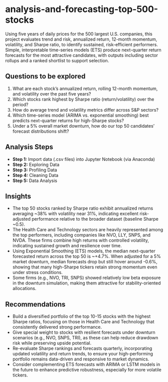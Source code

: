 # analysis-and-forecasting-top-500-stocks

Using five years of daily prices for the 500 largest U.S. companies, this project evaluates trend and risk, annualized return, 12-month momentum, volatility, and Sharpe ratio, to identify sustained, risk-efficient performers. Simple, interpretable time-series models (ETS) produce next-quarter return forecasts for the most attractive candidates, with outputs including sector rollups and a ranked shortlist to support selection.

## Questions to be explored
1. What are each stock’s annualized return, rolling 12-month momentum, and volatility over the past five years?
2. Which stocks rank highest by Sharpe ratio (return/volatility) over the period?
3. How do average trend and volatility metrics differ across S&P sectors?
4. Which time-series model (ARIMA vs. exponential smoothing) best predicts next-quarter returns for high-Sharpe stocks?
5. Under a 5% overall market downturn, how do our top 50 candidates’ forecast distributions shift?

## Analysis Steps
- **Step 1:** Import data (.csv files) into Jupyter Notebook (via Anaconda)
- **Step 2:** Exploring Data
- **Step 3:** Profiling Data
- **Step 4:** Cleaning Data
- **Step 5:** Data Analysis 

## Insights
- The top 50 stocks ranked by Sharpe ratio exhibit annualized returns averaging ~38% with volatility near 31%, indicating excellent risk-adjusted performance relative to the broader dataset (baseline Sharpe ~0.5).
- The Health Care and Technology sectors are heavily represented among the top performers, including companies like NVO, LLY, SNPS, and NVDA. These firms combine high returns with controlled volatility, indicating sustained growth and resilience over time.
- Using Exponential Smoothing (ETS) models, the median next-quarter forecasted return across the top 50 is ~+4.7%. When adjusted for a 5% market downturn, median forecasts drop but still hover around -0.6%, showing that many high-Sharpe tickers retain strong momentum even under stress conditions.
- Some firms (e.g., NVO, TRI, SNPS) showed relatively low beta exposure in the downturn simulation, making them attractive for stability-oriented allocations.

## Recommendations
- Build a diversified portfolio of the top 10-15 stocks with the highest Sharpe ratios, focusing on those in Health Care and Technology that consistently delivered strong performance.
- Give special weight to stocks with resilient forecasts under downturn scenarios (e.g., NVO, SNPS, TRI), as these can help reduce drawdown risk while preserving upside potential.
- Re-evaluate Sharpe rankings and forecasts quarterly, incorporating updated volatility and return trends, to ensure your high-performing portfolio remains data-driven and responsive to market dynamics.
- Consider complementing ETS forecasts with ARIMA or LSTM models in the future to enhance predictive robustness, especially for more volatile tickers.
